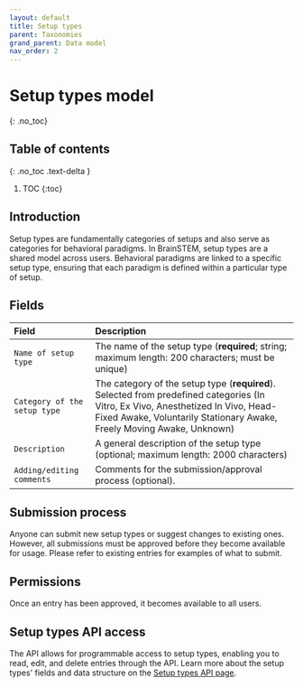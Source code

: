 ```yaml
---
layout: default
title: Setup types
parent: Taxonomies
grand_parent: Data model
nav_order: 2
---
```


# Setup types model
{: .no_toc}

## Table of contents
{: .no_toc .text-delta }

1. TOC
{:toc}

## Introduction

Setup types are fundamentally categories of setups and also serve as categories for behavioral paradigms. In BrainSTEM, setup types are a shared model across users. Behavioral paradigms are linked to a specific setup type, ensuring that each paradigm is defined within a particular type of setup.

## Fields

| Field | Description |
|:------|:------------|
| ``Name of setup type`` | The name of the setup type (**required**; string; maximum length: 200 characters; must be unique) |
| ``Category of the setup type`` | The category of the setup type (**required**). Selected from predefined categories (In Vitro, Ex Vivo, Anesthetized In Vivo, Head-Fixed Awake, Voluntarily Stationary Awake, Freely Moving Awake, Unknown) |
| ``Description`` | A general description of the setup type (optional; maximum length: 2000 characters) |
| ``Adding/editing comments`` | Comments for the submission/approval process (optional). |

## Submission process

Anyone can submit new setup types or suggest changes to existing ones. However, all submissions must be approved before they become available for usage. Please refer to existing entries for examples of what to submit.

## Permissions

Once an entry has been approved, it becomes available to all users.

## Setup types API access

The API allows for programmable access to setup types, enabling you to read, edit, and delete entries through the API. Learn more about the setup types' fields and data structure on the [Setup types API page]({{"api/taxonomies/setuptype/"|absolute_url}}).

